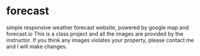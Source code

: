 # forecast
simple responsive weather forecast website, powered by google map and forecast.io
This is a class project and all the images are provided by the instructor.
If you think any images violates your property, please contact me and I will make changes.
